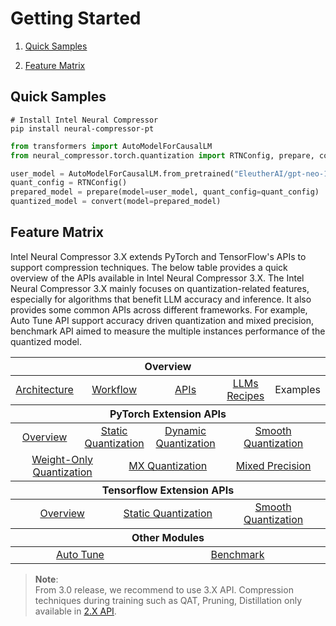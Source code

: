 # Getting Started

1. [Quick Samples](#quick-samples)

2. [Feature Matrix](#feature-matrix)

## Quick Samples

```shell
# Install Intel Neural Compressor
pip install neural-compressor-pt
```
```python
from transformers import AutoModelForCausalLM
from neural_compressor.torch.quantization import RTNConfig, prepare, convert

user_model = AutoModelForCausalLM.from_pretrained("EleutherAI/gpt-neo-125m")
quant_config = RTNConfig()
prepared_model = prepare(model=user_model, quant_config=quant_config)
quantized_model = convert(model=prepared_model)
```

## Feature Matrix
Intel Neural Compressor 3.X extends PyTorch and TensorFlow's APIs to support compression techniques.
The below table provides a quick overview of the APIs available in Intel Neural Compressor 3.X.
The Intel Neural Compressor 3.X mainly focuses on quantization-related features, especially for algorithms that benefit LLM accuracy and inference.
It also provides some common APIs across different frameworks. For example, Auto Tune API support accuracy driven quantization and mixed precision, benchmark API aimed to measure the multiple instances performance of the quantized model.

<table class="docutils">
  <thead>
  <tr>
    <th colspan="8">Overview</th>
  </tr>
  </thead>
  <tbody>
    <tr>
      <td colspan="2" align="center"><a href="design.md#architecture">Architecture</a></td>
      <td colspan="2" align="center"><a href="design.md#workflow">Workflow</a></td>
      <td colspan="2" align="center"><a href="https://intel.github.io/neural-compressor/latest/docs/source/api-doc/apis.html">APIs</a></td>
      <td colspan="1" align="center"><a href="llm_recipes.md">LLMs Recipes</a></td>
      <td colspan="1" align="center">Examples</td>
    </tr>
  </tbody>
  <thead>
    <tr>
      <th colspan="8">PyTorch Extension APIs</th>
    </tr>
  </thead>
  <tbody>
    <tr>
        <td colspan="2" align="center"><a href="PyTorch.md">Overview</a></td>
        <td colspan="2" align="center"><a href="PT_StaticQuant.md">Static Quantization</a></td>
        <td colspan="2" align="center"><a href="PT_DynamicQuant.md">Dynamic Quantization</a></td>
        <td colspan="2" align="center"><a href="PT_SmoothQuant.md">Smooth Quantization</a></td>
    </tr>
    <tr>
        <td colspan="3" align="center"><a href="PT_WeightOnlyQuant.md">Weight-Only Quantization</a></td>
        <td colspan="3" align="center"><a href="PT_MXQuant.md">MX Quantization</a></td>
        <td colspan="2" align="center"><a href="PT_MixedPrecision.md">Mixed Precision</a></td>
    </tr>
  </tbody>
  <thead>
      <tr>
        <th colspan="8">Tensorflow Extension APIs</th>
      </tr>
  </thead>
  <tbody>
      <tr>
          <td colspan="3" align="center"><a href="TensorFlow.md">Overview</a></td>
          <td colspan="3" align="center"><a href="TF_Quant.md">Static Quantization</a></td>
          <td colspan="2" align="center"><a href="TF_SQ.md">Smooth Quantization</a></td>
      </tr>
  </tbody>
  <thead>
      <tr>
        <th colspan="8">Other Modules</th>
      </tr>
  </thead>
  <tbody>
      <tr>
          <td colspan="4" align="center"><a href="autotune.md">Auto Tune</a></td>
          <td colspan="4" align="center"><a href="benchmark.md">Benchmark</a></td>
      </tr>
  </tbody>
</table>

> **Note**:   
> From 3.0 release, we recommend to use 3.X API. Compression techniques during training such as QAT, Pruning, Distillation only available in [2.X API](https://github.com/intel/neural-compressor/blob/master/docs/source/2x_user_guide.md).


